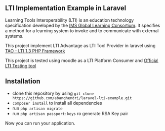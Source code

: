 ## LTI Implementation Example in Laravel

Learning Tools Interoperability (LTI) is an education technology specification developed by the [IMS Global Learning Consortium](http://www.imsglobal.org/activity/learning-tools-interoperability). It specifies a method for a learning system to invoke and to communicate with external systems.

This project implement LTI Advantage as LTI Tool Provider in laravel using [TAO -  LTI 1.3 PHP Framework](https://oat-sa.github.io/doc-lti1p3/libraries/lib-lti1p3-core/)

This project is tested using moodle as a LTI Platform Consumer and [Official LTI Testing tool](https://lti-ri.imsglobal.org/)
## Installation
- clone this repository by using `git clone https://github.com/abanghendri/laravel-lti-example.git`
- `composer install` to install all dependencies
- run `php artisan migrate`
- run `php artisan passport:keys` ro generate RSA Key pair

Now you can run your application.
